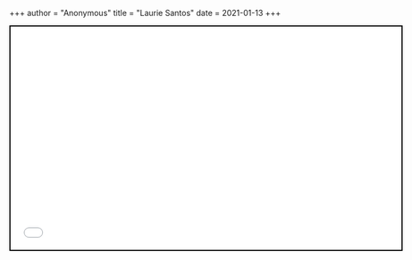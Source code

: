 +++
 author = "Anonymous"
 title = "Laurie Santos"
 date = 2021-01-13
+++


 
 <iframe seamless src="/obsidian_port/nodes/Laurie_Santos.html" style="width:700px; height:400px; border: 2px solid black"></iframe>